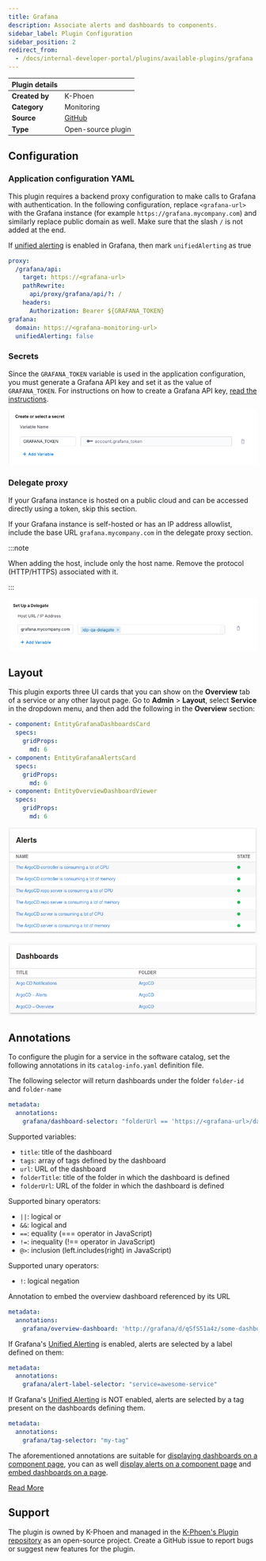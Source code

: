 ```yaml
---
title: Grafana
description: Associate alerts and dashboards to components.
sidebar_label: Plugin Configuration
sidebar_position: 2
redirect_from:
  - /docs/internal-developer-portal/plugins/available-plugins/grafana
---
```


| Plugin details |                                                                                |
| -------------- | ------------------------------------------------------------------------------ |
| **Created by** | K-Phoen                                                                        |
| **Category**   | Monitoring                                                                     |
| **Source**     | [GitHub](https://github.com/K-Phoen/backstage-plugin-grafana/) |
| **Type**       | Open-source plugin                                                             |

## Configuration

### Application configuration YAML

This plugin requires a backend proxy configuration to make calls to Grafana with authentication. 
In the following configuration, replace `<grafana-url>` with the Grafana instance (for example `https://grafana.mycompany.com`) and similarly replace public domain as well.
Make sure that the slash `/` is not added at the end. 

If [unified alerting](https://grafana.com/blog/2021/06/14/the-new-unified-alerting-system-for-grafana-everything-you-need-to-know/) is enabled in Grafana, then mark `unifiedAlerting` as true

```yaml
proxy:
  /grafana/api:
    target: https://<grafana-url>
    pathRewrite:
      api/proxy/grafana/api/?: /
    headers:
      Authorization: Bearer ${GRAFANA_TOKEN}
grafana:
  domain: https://<grafana-monitoring-url>
  unifiedAlerting: false
```

### Secrets

Since the `GRAFANA_TOKEN` variable is used in the application configuration, you must generate a Grafana API key and set it as the value of `GRAFANA_TOKEN`. For instructions on how to create a Grafana API key, [read the instructions](https://grafana.com/docs/grafana/latest/developers/http_api/auth/#create-api-token).

![](./static/grafana-secret.png)

### Delegate proxy

If your Grafana instance is hosted on a public cloud and can be accessed directly using a token, skip this section.

If your Grafana instance is self-hosted or has an IP address allowlist, include the base URL `grafana.mycompany.com` in the delegate proxy section.

:::note

When adding the host, include only the host name. Remove the protocol (HTTP/HTTPS) associated with it.

:::

![](./static/grafana-delegate-proxy.png)

## Layout

This plugin exports three UI cards that you can show on the **Overview** tab of a service or any other layout page. Go to **Admin** > **Layout**, select **Service** in the dropdown menu, and then add the following in the **Overview** section:

```yaml
- component: EntityGrafanaDashboardsCard
  specs:
    gridProps:
      md: 6
- component: EntityGrafanaAlertsCard
  specs:
    gridProps:
      md: 6
- component: EntityOverviewDashboardViewer
  specs:
    gridProps:
      md: 6
```

![](./static/alerts_card.png)

![](./static/dashboards_card.png)

## Annotations

To configure the plugin for a service in the software catalog, set the following annotations in its `catalog-info.yaml` definition file.

The following selector will return dashboards under the folder `folder-id` and `folder-name`

```yaml
metadata:
  annotations:
    grafana/dashboard-selector: "folderUrl == 'https://<grafana-url>/dashboards/f/<folder-id>/<folder-name>'"
```

Supported variables:
* `title`: title of the dashboard
* `tags`: array of tags defined by the dashboard
* `url`: URL of the dashboard
* `folderTitle`: title of the folder in which the dashboard is defined
* `folderUrl`: URL of the folder in which the dashboard is defined

Supported binary operators:
* `||`: logical or
* `&&`: logical and
* `==`: equality (=== operator in JavaScript)
* `!=`: inequality (!== operator in JavaScript)
* `@>`: inclusion (left.includes(right) in JavaScript)

Supported unary operators:
* `!`: logical negation

Annotation to embed the overview dashboard referenced by its URL

```yaml
metadata:
  annotations:
    grafana/overview-dashboard: 'http://grafana/d/qSfS51a4z/some-dashboard?orgId=1&kiosk'
```

If Grafana's [Unified Alerting](https://grafana.com/blog/2021/06/14/the-new-unified-alerting-system-for-grafana-everything-you-need-to-know/) is enabled, alerts are selected by a label defined on them:

```yaml
metadata:
  annotations:
    grafana/alert-label-selector: "service=awesome-service"
```

If Grafana's [Unified Alerting](https://grafana.com/blog/2021/06/14/the-new-unified-alerting-system-for-grafana-everything-you-need-to-know/) is NOT enabled, alerts are selected by a tag present on the dashboards defining them.

```yaml
metadata:
  annotations:
    grafana/tag-selector: "my-tag"
```

The aforementioned annotations are suitable for [displaying dashboards on a component page](https://github.com/K-Phoen/backstage-plugin-grafana/blob/main/docs/dashboards-on-component-page.md), you can as well [display alerts on a component page](https://github.com/K-Phoen/backstage-plugin-grafana/blob/main/docs/alerts-on-component-page.md) and [embed dashboards on a page](https://github.com/K-Phoen/backstage-plugin-grafana/blob/main/docs/embed-dashboards-on-page.md).

[Read More](https://github.com/K-Phoen/backstage-plugin-grafana/blob/main/docs/index.md)

## Support

The plugin is owned by K-Phoen and managed in the [K-Phoen's Plugin repository](https://github.com/K-Phoen/backstage-plugin-grafana/) as an open-source project. Create a GitHub issue to report bugs or suggest new features for the plugin.
